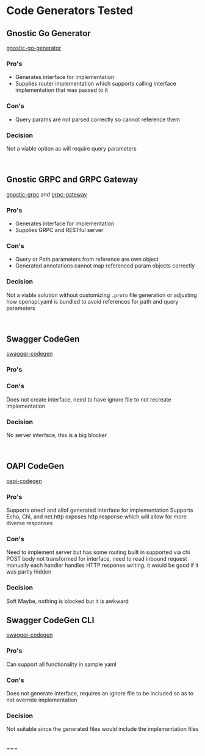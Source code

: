 # Code Generators Tested

## Gnostic Go Generator
[gnostic-go-generator](https://github.com/googleapis/gnostic-go-generator)

### Pro's
- Generates interface for implementation
- Supplies router implementation which supports calling interface implementation that was passed to it

### Con's
- Query params are not parsed correctly so cannot reference them

### Decision
Not a viable option as will require query parameters

<br>

## Gnostic GRPC and GRPC Gateway

[gnostic-grpc](https://github.com/googleapis/gnostic-grpc) and
[grpc-gateway](https://github.com/grpc-ecosystem/grpc-gateway)

### Pro's
- Generates interface for implementation
- Supplies GRPC and RESTful server

### Con's
- Query or Path parameters from reference are own object
- Generated annotations cannot map referenced param objects correctly

### Decision
Not a viable solution without customizing `.proto` file generation or adjusting how openapi.yaml is bundled to avoid references for path and query parameters

<br>

## Swagger CodeGen

[swagger-codegen](https://github.com/swagger-api/swagger-codegen)

### Pro's
### Con's
Does not create interface, need to have ignore file to not recreate implementation
### Decision
No server interface, this is a big blocker

<br>

## OAPI CodeGen

[oapi-codegen](https://github.com/deepmap/oapi-codegen)

### Pro's
Supports oneof and allof
generated interface for implementation
Supports Echo, Chi, and net.http
exposes http response which will allow for more diverse responses
### Con's
Need to implement server but has some routing built in supported via chi
POST body not transformed for interface, need to read inbound request manually
each handler handles HTTP response writing, it would be good if it was partly hidden

### Decision
Soft Maybe, nothing is blocked but it is awkward


## Swagger CodeGen CLI
[swagger-codegen](https://github.com/swagger-api/swagger-codegen/tree/3.0.0)

### Pro's
Can support all functionality in sample yaml
### Con's
Does not generate interface, requires an ignore file to be included so as to not override implementation

### Decision
Not suitable since the generated files would include the implementation files

## ---